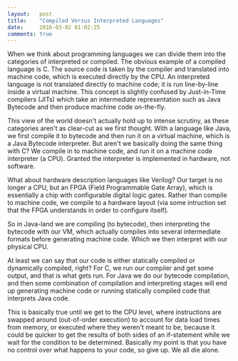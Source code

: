 ```yaml
---
layout:   post
title:    "Compiled Versus Interpreted Languages"
date:     2016-03-02 01:02:25
comments: true
---
```

When we think about programming languages we can divide them into the categories of interpreted or compiled. The obvious example of a compiled language is C. The source code is taken by the compiler and translated into machine code, which is executed directly by the CPU. An interpreted language is not translated directly to machine code; it is run line-by-line inside a virtual machine. This concept is slightly confused by Just-in-Time compilers (JITs) which take an intermediate representation such as Java Bytecode and then produce machine code on-the-fly.

This view of the world doesn't actually hold up to intense scrutiny, as these categories aren't as clear-cut as we first thought. With a language like Java, we first compile it to bytecode and then run it on a virtual machine, which is a Java Bytecode interpreter. But aren't we basically doing the same thing with C? We compile in to machine code, and run it on a machine code interpreter (a CPU). Granted the interpreter is implemented in hardware, not software.

What about hardware description languages like Verilog? Our target is no longer a CPU, but an FPGA (Field Programmable Gate Array), which is essentially a chip with configurable digital logic gates. Rather than compile to machine code, we compile to a hardware layout (via some intruction set that the FPGA understands in order to configure itself).

So in Java-land we are compiling (to bytecode), then interpreting the bytecode with our VM, which actually compiles into several intermediate formats before generating machine code. Which we then interpret with our physical CPU.

At least we can say that our code is either statically compiled or dynamically compiled, right? For C, we run our compiler and get some output, and that is what gets run. For Java we do our bytecode compilation, and then some combination of compilation and interpreting stages will end up generating machine code or running statically compiled code that interprets Java code.

This is basically true until we get to the CPU level, where instructions are swapped around (out-of-order execution) to account for data load times from memory, or executed where they weren't meant to be, because it could be quicker to get the results of both sides of an if-statement while we wait for the condition to be determined. Basically my point is that you have no control over what happens to your code, so give up. We all die alone.